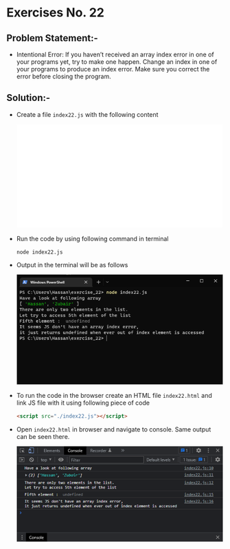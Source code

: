 # Exercises No. 22

## Problem Statement:-

- Intentional Error:
  If you haven’t received an array index error in one of your programs yet,
  try to make one happen. Change an index in one of your programs
  to produce an index error.
  Make sure you correct the error before closing the program.

## Solution:-

- Create a file `index22.js` with the following content

  ![Exercise 22 JS Code](../snaps/q22p1.svg)

- Run the code by using following command in terminal

  ```
  node index22.js
  ```

- Output in the terminal will be as follows

  ![Exercise 22 Terminal Output](../snaps/q22p2.PNG)

- To run the code in the browser create an HTML file `index22.html` and link JS file with it using following piece of code

  ```html
  <script src="./index22.js"></script>
  ```

- Open `index22.html` in browser and navigate to console. Same output can be seen there.

  ![Exercise 22 Console Output](../snaps/q22p3.PNG)
